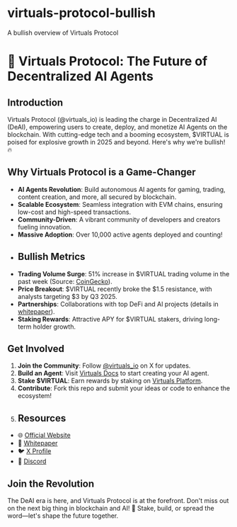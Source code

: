# virtuals-protocol-bullish
A bullish overview of Virtuals Protocol
# 🚀 Virtuals Protocol: The Future of Decentralized AI Agents

## Introduction
Virtuals Protocol (@virtuals_io) is leading the charge in Decentralized AI (DeAI), empowering users to create, deploy, and monetize AI Agents on the blockchain. With cutting-edge tech and a booming ecosystem, $VIRTUAL is poised for explosive growth in 2025 and beyond. Here's why we're bullish! 🔥

## Why Virtuals Protocol is a Game-Changer
- **AI Agents Revolution**: Build autonomous AI agents for gaming, trading, content creation, and more, all secured by blockchain.
- **Scalable Ecosystem**: Seamless integration with EVM chains, ensuring low-cost and high-speed transactions.
- **Community-Driven**: A vibrant community of developers and creators fueling innovation.
- **Massive Adoption**: Over 10,000 active agents deployed and counting!
- ## Bullish Metrics
- **Trading Volume Surge**: 51% increase in $VIRTUAL trading volume in the past week (Source: [CoinGecko](https://www.coingecko.com)).
- **Price Breakout**: $VIRTUAL recently broke the $1.5 resistance, with analysts targeting $3 by Q3 2025.
- **Partnerships**: Collaborations with top DeFi and AI projects (details in [whitepaper](https://virtuals.io/whitepaper)).
- **Staking Rewards**: Attractive APY for $VIRTUAL stakers, driving long-term holder growth.

## Get Involved
1. **Join the Community**: Follow [@virtuals_io](https://x.com/virtuals_io) on X for updates.
2. **Build an Agent**: Visit [Virtuals Docs](https://docs.virtuals.io) to start creating your AI agent.
3. **Stake $VIRTUAL**: Earn rewards by staking on [Virtuals Platform](https://virtuals.io/stake).
4. **Contribute**: Fork this repo and submit your ideas or code to enhance the ecosystem!
5. ## Resources
- 🌐 [Official Website](https://virtuals.io)
- 📜 [Whitepaper](https://virtuals.io/whitepaper)
- 🐦 [X Profile](https://x.com/virtuals_io)
- 💬 [Discord](https://discord.gg/virtuals)

## Join the Revolution
The DeAI era is here, and Virtuals Protocol is at the forefront. Don't miss out on the next big thing in blockchain and AI! 🚀 Stake, build, or spread the word—let's shape the future together.
